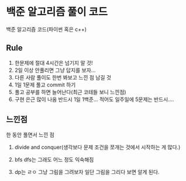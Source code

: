 # 백준 알고리즘 풀이 코드
백준 알고리즘  코드(파이썬 혹은 c++)

Rule
----
1. 한문제에 절대 4시간은 넘기지 말 것!
2. 2일 이상 안풀리면 그냥 답지를 보자...
3. 다른 사람 풀이도 한번 봐보고 느낀 점 남길 것
4. 1일 1문제 풀고 commit 하기
5. 풀고 공부를 하면 늘어난다(최근 코테들 보니 느낀점)
6. 구현 은근 많이 나옴 반드시 1일 1백준... 적어도 일주일에 5문제는 반드시....


느낀점
-----

한 동안 풀면서 느낀 점

1. divide and conquer(생각보다 문제 조건을 쪼개는 것에서 시작하는 게 많다.)

2. bfs dfs는 그래도 어느 정도 익숙해짐

3.  dp는 ㄹㅇ 그냥 그림을 그려보자 일단 그림을 그리다 보면 알게 된다.


